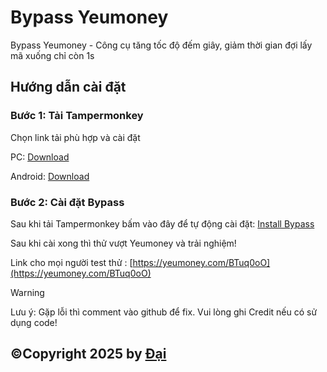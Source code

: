 
# Bypass Yeumoney

Bypass Yeumoney - Công cụ tăng tốc độ đếm giây, giảm thời gian đợi lấy mã xuống chỉ còn 1s


## Hướng dẫn cài đặt

### Bước 1: Tải Tampermonkey
Chọn link tải phù hợp và cài đặt

PC: [Download](https://chromewebstore.google.com/detail/tampermonkey/dhdgffkkebhmkfjojejmpbldmpobfkfo)

Android: [Download](https://chromewebstore.google.com/detail/tampermonkey-legacy/lcmhijbkigalmkeommnijlpobloojgfn)
### Bước 2: Cài đặt Bypass
Sau khi tải Tampermonkey bấm vào đây để tự động cài đặt: [Install Bypass](https://github.com/dai26032007/bypass-yeumoney/raw/main/tampermonkey.user.js)

Sau khi cài xong thì thử vượt Yeumoney và trải nghiệm!

Link cho mọi người test thử : [https://yeumoney.com/BTuq0oO](https://yeumoney.com/BTuq0oO)

> [!WARNING]
Lưu ý: Gặp lỗi thì comment vào github để fix. Vui lòng ghi Credit nếu có sử dụng code!


## ©Copyright 2025 by [Đại](https://www.facebook.com/dai26032007)

